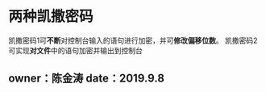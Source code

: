 #  两种凯撒密码
凯撒密码1可**不断**对控制台输入的语句进行加密，并可**修改偏移位数**。
凯撒密码2可实现**对文件**中的语句加密并输出到控制台
## owner：陈金涛   date：2019.9.8
